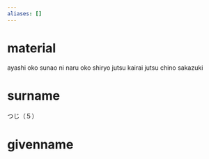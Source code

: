 ```yaml
---
aliases: []
---
```

# material
ayashi oko
sunao ni naru oko
shiryo jutsu
kairai jutsu
chino sakazuki
# surname
つじ（５）
# givenname